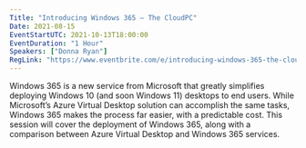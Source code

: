 ```yaml
---
Title: "Introducing Windows 365 – The CloudPC"
Date: 2021-08-15
EventStartUTC: 2021-10-13T18:00:00
EventDuration: "1 Hour"
Speakers: ["Donna Ryan"]
RegLink: "https://www.eventbrite.com/e/introducing-windows-365-the-cloudpc-tickets-167459681415"
---
```


Windows 365 is a new service from Microsoft that greatly simplifies deploying Windows 10 (and soon Windows 11) desktops to end users. While Microsoft’s Azure Virtual Desktop solution can accomplish the same tasks, Windows 365 makes the process far easier, with a predictable cost. This session will cover the deployment of Windows 365, along with a  comparison between Azure Virtual Desktop and Windows 365 services.
